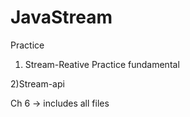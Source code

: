 # JavaStream

Practice 
1) Stream-Reative Practice fundamental 


2)Stream-api

Ch 6 -> includes all files
